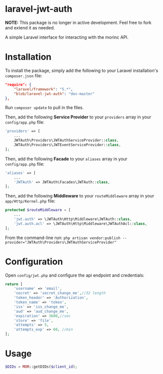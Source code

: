 laravel-jwt-auth
======

**NOTE:** This package is no longer in active development. Feel free to fork and extend it as needed.

A simple Laravel interface for interacting with the morinc API.


# Installation
To install the package, simply add the following to your Laravel installation's `composer.json` file:

```json
"require": {
	"laravel/framework": "5.*",
	"blob/laravel-jwt-auth": "dev-master"
},
```

Run `composer update` to pull in the files.

Then, add the following **Service Provider** to your `providers` array in your `config/app.php` file:

```php
'providers' => [
	...
    JWTAuth\Providers\JWTAuthServiceProvider::class,
    JWTAuth\Providers\JWTEventServiceProvider::class,
];
```

Then, add the following **Facade** to your `aliases` array in your `config/app.php` file:
```php
'aliases' => [
    ...
    'JWTAuth' => JWTAuth\Facades\JWTAuth::class,
];
```

Then, add the following **Middleware** to your `routeMiddleware` array in your `app/Http/Kernel.php` file:
```php
protected $routeMiddleware = [
    ...
    'jwt.auth' => \JWTAuth\Http\Middleware\JWTAuth::class,
    'jwt.auth.acl' => \JWTAuth\Http\Middleware\JWTAuthAcl::class,
];
```

From the command-line run:
`php artisan vendor:publish --provider="JWTAuth\Providers\JWTAuthServiceProvider"`

# Configuration

Open `config/jwt.php` and configure the api endpoint and credentials:

```php
return [
    'username' => 'email',
    'secret' => 'secret_change_me',//32 length
    'token_header' => 'Authorization',
    'token_name' => 'token',
    'iss' => 'iss_change_me',
    'aud' => 'aud_change_me',
    'expiration' => 3600,//sec
    'store' => 'file',
    'attempts' => 5,
    'attempts_exp' => 60, //min
];
```

# Usage
```php
$DIDs = MOR::getDIDs($client_id);
```
